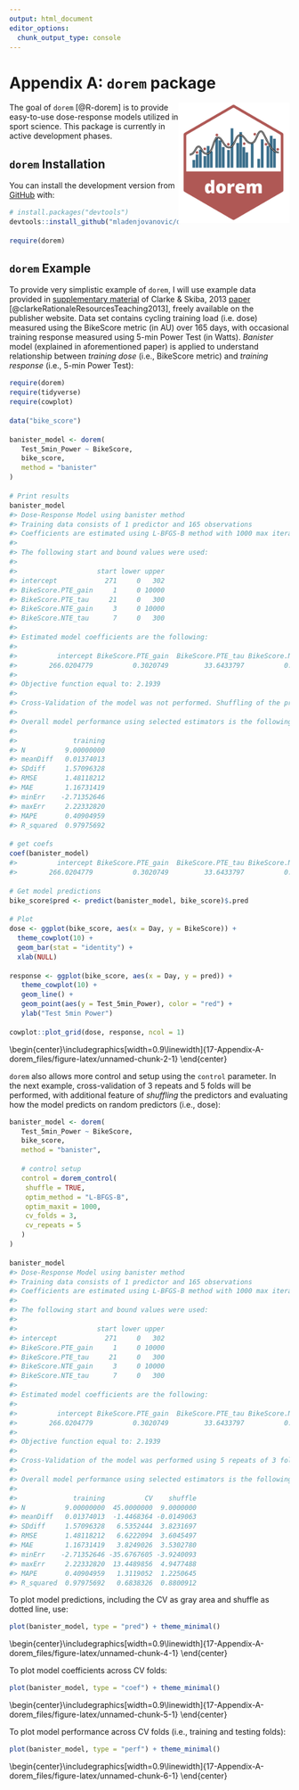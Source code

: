 ```yaml
---
output: html_document
editor_options: 
  chunk_output_type: console
---
```




# Appendix A: `dorem` package
<img src="figures/dorem-logo.png" align="right" width="200" />

The goal of `dorem` [@R-dorem] is to provide easy-to-use dose-response models utilized in sport science. This package is currently in active development phases. 

## `dorem` Installation

You can install the development version from [GitHub](https://github.com/mladenjovanovic/dorem) with:

``` r
# install.packages("devtools")
devtools::install_github("mladenjovanovic/dorem")

require(dorem)
```

## `dorem` Example

To provide very simplistic example of `dorem`, I will use example data provided in [supplementary material](https://journals.physiology.org/doi/full/10.1152/advan.00078.2011m) of Clarke & Skiba, 2013 [paper](https://journals.physiology.org/doi/full/10.1152/advan.00078.2011?) [@clarkeRationaleResourcesTeaching2013], freely available on the publisher website. Data set contains cycling training load (i.e. dose) measured using the BikeScore metric (in AU) over 165 days, with occasional training response measured using 5-min Power Test (in Watts). *Banister* model (explained in aforementioned paper) is applied to understand relationship between *training dose* (i.e., BikeScore metric) and *training response* (i.e., 5-min Power Test): 


```r
require(dorem)
require(tidyverse)
require(cowplot)

data("bike_score")

banister_model <- dorem(
   Test_5min_Power ~ BikeScore,
   bike_score,
   method = "banister"
)

# Print results
banister_model
#> Dose-Response Model using banister method
#> Training data consists of 1 predictor and 165 observations
#> Coefficients are estimated using L-BFGS-B method with 1000 max iterations and -Inf VTR
#> 
#> The following start and bound values were used:
#> 
#>                    start lower upper
#> intercept            271     0   302
#> BikeScore.PTE_gain     1     0 10000
#> BikeScore.PTE_tau     21     0   300
#> BikeScore.NTE_gain     3     0 10000
#> BikeScore.NTE_tau      7     0   300
#> 
#> Estimated model coefficients are the following:
#> 
#>          intercept BikeScore.PTE_gain  BikeScore.PTE_tau BikeScore.NTE_gain  BikeScore.NTE_tau 
#>        266.0204779          0.3020749         33.6433797          0.3514750         24.6056388 
#> 
#> Objective function equal to: 2.1939 
#> 
#> Cross-Validation of the model was not performed. Shuffling of the predictors was not performed.
#> 
#> Overall model performance using selected estimators is the following:
#> 
#>              training
#> N          9.00000000
#> meanDiff   0.01374013
#> SDdiff     1.57096328
#> RMSE       1.48118212
#> MAE        1.16731419
#> minErr    -2.71352646
#> maxErr     2.22332820
#> MAPE       0.40904959
#> R_squared  0.97975692

# get coefs
coef(banister_model)
#>          intercept BikeScore.PTE_gain  BikeScore.PTE_tau BikeScore.NTE_gain  BikeScore.NTE_tau 
#>        266.0204779          0.3020749         33.6433797          0.3514750         24.6056388

# Get model predictions
bike_score$pred <- predict(banister_model, bike_score)$.pred

# Plot
dose <- ggplot(bike_score, aes(x = Day, y = BikeScore)) +
  theme_cowplot(10) +
  geom_bar(stat = "identity") +
  xlab(NULL)

response <- ggplot(bike_score, aes(x = Day, y = pred)) +
   theme_cowplot(10) +
   geom_line() +
   geom_point(aes(y = Test_5min_Power), color = "red") +
   ylab("Test 5min Power")

cowplot::plot_grid(dose, response, ncol = 1)
```



\begin{center}\includegraphics[width=0.9\linewidth]{17-Appendix-A-dorem_files/figure-latex/unnamed-chunk-2-1} \end{center}

`dorem` also allows more control and setup using the `control` parameter. In the next example, cross-validation of 3 repeats and 5 folds will be performed, with additional feature of *shuffling* the predictors and evaluating how the model predicts on random predictors (i.e., dose):


```r
banister_model <- dorem(
   Test_5min_Power ~ BikeScore,
   bike_score,
   method = "banister",
   
   # control setup
   control = dorem_control(
    shuffle = TRUE,
    optim_method = "L-BFGS-B",
    optim_maxit = 1000,
    cv_folds = 3,
    cv_repeats = 5
   )
)   

banister_model
#> Dose-Response Model using banister method
#> Training data consists of 1 predictor and 165 observations
#> Coefficients are estimated using L-BFGS-B method with 1000 max iterations and -Inf VTR
#> 
#> The following start and bound values were used:
#> 
#>                    start lower upper
#> intercept            271     0   302
#> BikeScore.PTE_gain     1     0 10000
#> BikeScore.PTE_tau     21     0   300
#> BikeScore.NTE_gain     3     0 10000
#> BikeScore.NTE_tau      7     0   300
#> 
#> Estimated model coefficients are the following:
#> 
#>          intercept BikeScore.PTE_gain  BikeScore.PTE_tau BikeScore.NTE_gain  BikeScore.NTE_tau 
#>        266.0204779          0.3020749         33.6433797          0.3514750         24.6056388 
#> 
#> Objective function equal to: 2.1939 
#> 
#> Cross-Validation of the model was performed using 5 repeats of 3 folds. Shuffling of the predictors was performed.
#> 
#> Overall model performance using selected estimators is the following:
#> 
#>              training          CV    shuffle
#> N          9.00000000  45.0000000  9.0000000
#> meanDiff   0.01374013  -1.4468364 -0.0149063
#> SDdiff     1.57096328   6.5352444  3.8231697
#> RMSE       1.48118212   6.6222094  3.6045497
#> MAE        1.16731419   3.8249026  3.5302780
#> minErr    -2.71352646 -35.6767605 -3.9240093
#> maxErr     2.22332820  13.4489856  4.9477488
#> MAPE       0.40904959   1.3119052  1.2250645
#> R_squared  0.97975692   0.6838326  0.8800912
```

To plot model predictions, including the CV as gray area and shuffle as dotted line, use:


```r
plot(banister_model, type = "pred") + theme_minimal()
```



\begin{center}\includegraphics[width=0.9\linewidth]{17-Appendix-A-dorem_files/figure-latex/unnamed-chunk-4-1} \end{center}

To plot model coefficients across CV folds:


```r
plot(banister_model, type = "coef") + theme_minimal()
```



\begin{center}\includegraphics[width=0.9\linewidth]{17-Appendix-A-dorem_files/figure-latex/unnamed-chunk-5-1} \end{center}

To plot model performance across CV folds (i.e., training and testing folds):


```r
plot(banister_model, type = "perf") + theme_minimal()
```



\begin{center}\includegraphics[width=0.9\linewidth]{17-Appendix-A-dorem_files/figure-latex/unnamed-chunk-6-1} \end{center}


